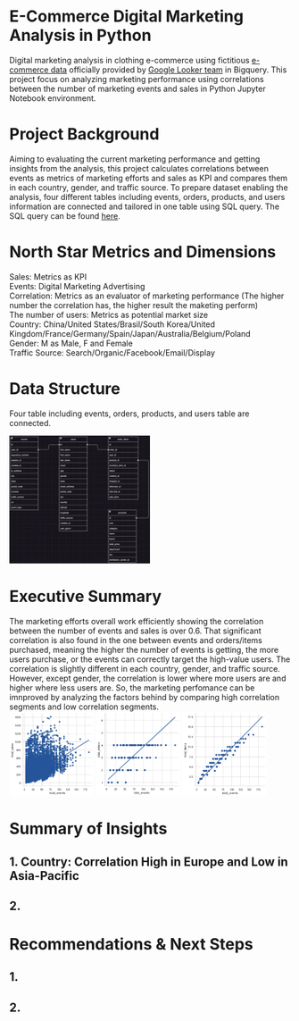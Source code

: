 # E-Commerce Digital Marketing Analysis in Python
Digital marketing analysis in clothing e-commerce using fictitious [e-commerce data](https://console.cloud.google.com/marketplace/product/bigquery-public-data/thelook-ecommerce?inv=1&invt=AbitNA&project=corded-observer-442016-n7) officially provided by [Google Looker team](https://cloud.google.com/looker?hl=en_US&_gl=1*1wltkwm*_ga*MTA0OTQ0MzgxLjE3MzAxNDI4MzI.*_ga_WH2QY8WWF5*MTczMjgxMDc4MS4zNi4xLjE3MzI4MTA4MjEuMjAuMC4w) in Bigquery. This project focus on analyzing marketing performance using correlations between the number of marketing events and sales in Python Jupyter Notebook environment.

# Project Background
Aiming to evaluating the current marketing performance and getting insights from the analysis, this project calculates correlations between events as metrics of marketing efforts and sales as KPI and compares them in each country, gender, and traffic source. To prepare dataset enabling the analysis, four different tables including events, orders, products, and users information are connected and tailored in one table using SQL query. The SQL query can be found [here](https://github.com/NaokiKojimaJapan/e-commerce_marketing_analysis/blob/main/connected_table.sql).

# North Star Metrics and Dimensions
Sales: Metrics as KPI  
Events: Digital Marketing Advertising  
Correlation: Metrics as an evaluator of marketing performance (The higher number the correlation has, the higher result the maketing perform)  
The number of users: Metrics as potential market size  
Country: China/United States/Brasil/South Korea/United Kingdom/France/Germany/Spain/Japan/Australia/Belgium/Poland  
Gender: M as Male, F and Female  
Traffic Source: Search/Organic/Facebook/Email/Display  

# Data Structure
Four table including events, orders, products, and users table are connected.  
  
<img src="Entity%20Relational%20Diagram%20screenshot_E-Commerce_Marketing_Analysis.png" alt="Entity Relational Diagram Screenshot" width="50%">

# Executive Summary
The marketing efforts overall work efficiently showing the correlation between the number of events and sales is over 0.6. That significant correlation is also found in the one between events and orders/items purchased, meaning the higher the number of events is getting, the more users purchase, or the events can correctly target the high-value users. The correlation is slightly different in each country, gender, and traffic source. However, except gender, the correlation is lower where more users are and higher where less users are. So, the marketing perfomance can be imnproved by analyzing the factors behind by comparing high correlation segments and low correlation segments.  
<img src="Correlation_Events_Sales.png" alt="Correlation_Events_Sales" width="30%"> <img src="Correlation_Events_Orders.png" alt="Correlation_Events_Orders" width="30%"> <img src="Correlation_Events_Items.png" alt="Correlation_Events_Items" width="30%">

# Summary of Insights
## 1. Country: Correlation High in Europe and Low in Asia-Pacific

## 2. 

# Recommendations & Next Steps
## 1. 

## 2. 

